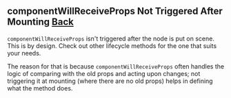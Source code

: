## componentWillReceiveProps Not Triggered After Mounting [Back](./../react.md)

`componentWillReceiveProps` isn't triggered after the node is put on scene. This is by design. Check out other lifecycle methods for the one that suits your needs.

The reason for that is because `componentWillReceiveProps` often handles the logic of comparing with the old props and acting upon changes; not triggering it at mounting (where there are no old props) helps in defining what the method does.